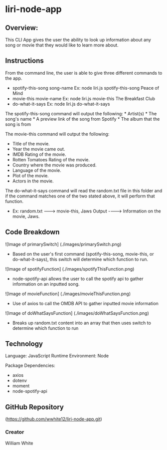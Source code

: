# liri-node-app

## Overview:
This CLI App gives the user the ability to look up information about any song or movie that they would like to learn more about.

## Instructions
From the command line, the user is able to give three different commands to the app.
 * spotify-this-song song-name Ex: node liri.js spotify-this-song Peace of Mind
 * movie-this movie-name Ex: node liri.js movie-this The Breakfast Club
 * do-what-it-says   Ex: node liri.js do-what-it-says

The spotify-this-song command will output the following:
     * Artist(s)
     * The song's name
     * A preview link of the song from Spotify
     * The album that the song is from

The movie-this command will output the following:
 * Title of the movie.
* Year the movie came out.
* IMDB Rating of the movie.
* Rotten Tomatoes Rating of the movie.
* Country where the movie was produced.
* Language of the movie.
* Plot of the movie.
* Actors in the movie.

The do-what-it-says command will read the random.txt file in this folder and if the command matches one of the two stated above, it will perform that function.
* Ex:     random.txt --->  movie-this, Jaws
        Output ----> Information on the movie, Jaws.
## Code Breakdown
![Image of primarySwitch]
(./images/primarySwitch.png)
* Based on the user's first command (spotify-this-song, movie-this, or do-what-it-says), this switch will determine which function to run.

![Image of spotifyFunction]
(./images/spotifyThisFunction.png)
* node-spotify-api allows the user to call the spotify api to gather information on an inputted song.

![Image of movieFunction]
(./images/movieThisFunction.png)
* Use of axios to call the OMDB API to gather inputted movie information

![Image of doWhatSaysFunction]
(./images/doWhatSaysFunction.png)
* Breaks up random.txt content into an array that then uses switch to determine which function to run
## Technology
Language: JavaScript
Runtime Environment: Node

Package Dependencies: 
 * axios
 * dotenv
 * moment
 * node-spotify-api

## GitHub Repository
(https://github.com/wwhite12/liri-node-app.git)

### Creator
William White